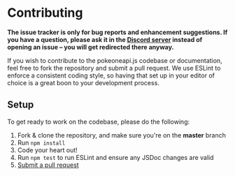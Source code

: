 # Contributing

**The issue tracker is only for bug reports and enhancement suggestions. If you have a question, please ask it in the [Discord server](https://discord.gg/56MdzWH) instead of opening an issue – you will get redirected there anyway.**

If you wish to contribute to the pokeoneapi.js codebase or documentation, feel free to fork the repository and submit a
pull request. We use ESLint to enforce a consistent coding style, so having that set up in your editor of choice
is a great boon to your development process.

## Setup
To get ready to work on the codebase, please do the following:

1. Fork & clone the repository, and make sure you're on the **master** branch
2. Run `npm install`
3. Code your heart out!
4. Run `npm test` to run ESLint and ensure any JSDoc changes are valid
5. [Submit a pull request](https://github.com/BigBrainAFK/pokeoneapi.js/compare)
